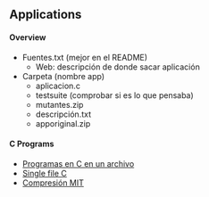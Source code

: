## Applications

#### Overview
 - Fuentes.txt (mejor en el README)
     - Web: descripción de donde sacar aplicación
 - Carpeta (nombre app)
     - aplicacion.c
     - testsuite (comprobar si es lo que pensaba)
     - mutantes.zip
     - descripción.txt
     - apporiginal.zip

#### C Programs
 - [Programas en C en un archivo](https://github.com/nothings/single_file_libs)
 - [Single file C](https://www.programiz.com/c-programming/examples)
 - [Compresión MIT](https://people.csail.mit.edu/smcc/projects/single-file-programs/)